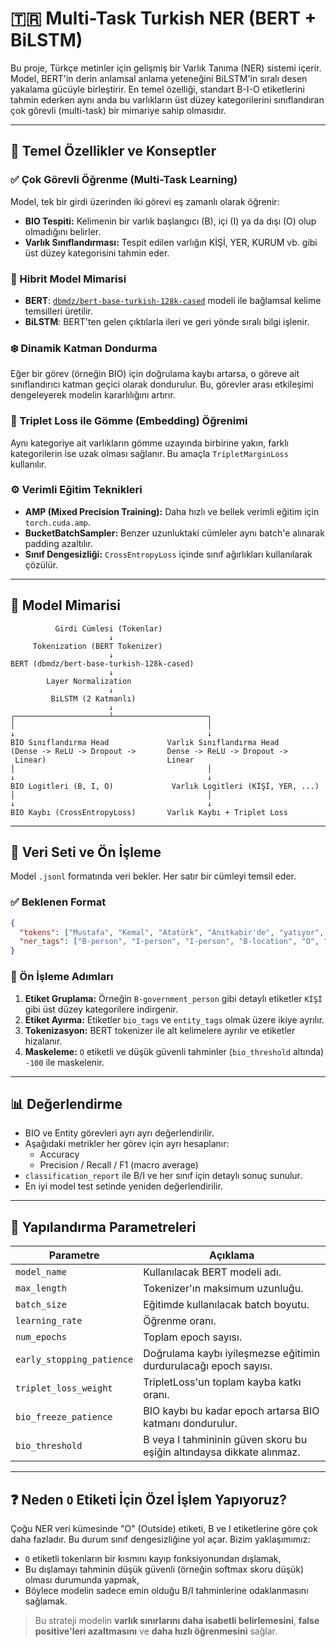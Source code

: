 
# 🇹🇷 Multi-Task Turkish NER (BERT + BiLSTM)

Bu proje, Türkçe metinler için gelişmiş bir Varlık Tanıma (NER) sistemi içerir. Model, BERT'in derin anlamsal anlama yeteneğini BiLSTM'in sıralı desen yakalama gücüyle birleştirir. En temel özelliği, standart B-I-O etiketlerini tahmin ederken aynı anda bu varlıkların üst düzey kategorilerini sınıflandıran çok görevli (multi-task) bir mimariye sahip olmasıdır.

---

## 🚀 Temel Özellikler ve Konseptler

### ✅ Çok Görevli Öğrenme (Multi-Task Learning)

Model, tek bir girdi üzerinden iki görevi eş zamanlı olarak öğrenir:

- **BIO Tespiti:** Kelimenin bir varlık başlangıcı (B), içi (I) ya da dışı (O) olup olmadığını belirler.
- **Varlık Sınıflandırması:** Tespit edilen varlığın KİŞİ, YER, KURUM vb. gibi üst düzey kategorisini tahmin eder.

### 🧱 Hibrit Model Mimarisi

- **BERT**: [`dbmdz/bert-base-turkish-128k-cased`](https://huggingface.co/dbmdz/bert-base-turkish-128k-cased) modeli ile bağlamsal kelime temsilleri üretilir.
- **BiLSTM**: BERT'ten gelen çıktılarla ileri ve geri yönde sıralı bilgi işlenir.

### ❄️ Dinamik Katman Dondurma

Eğer bir görev (örneğin BIO) için doğrulama kaybı artarsa, o göreve ait sınıflandırıcı katman geçici olarak dondurulur. Bu, görevler arası etkileşimi dengeleyerek modelin kararlılığını artırır.

### 🧲 Triplet Loss ile Gömme (Embedding) Öğrenimi

Aynı kategoriye ait varlıkların gömme uzayında birbirine yakın, farklı kategorilerin ise uzak olması sağlanır. Bu amaçla `TripletMarginLoss` kullanılır.

### ⚙️ Verimli Eğitim Teknikleri

- **AMP (Mixed Precision Training):** Daha hızlı ve bellek verimli eğitim için `torch.cuda.amp`.
- **BucketBatchSampler:** Benzer uzunluktaki cümleler aynı batch'e alınarak padding azaltılır.
- **Sınıf Dengesizliği:** `CrossEntropyLoss` içinde sınıf ağırlıkları kullanılarak çözülür.

---

## 🧠 Model Mimarisi

```
          Girdi Cümlesi (Tokenlar)
                      ↓
     Tokenization (BERT Tokenizer)
                      ↓
BERT (dbmdz/bert-base-turkish-128k-cased)
                      ↓
        Layer Normalization
                      ↓
         BiLSTM (2 Katmanlı)
                      ↓
┌─────────────────────┴─────────────────────┐
│                                           │
↓                                           ↓
BIO Sınıflandırma Head             Varlık Sınıflandırma Head
(Dense -> ReLU -> Dropout ->       Dense -> ReLU -> Dropout ->
 Linear)                           Linear
│                                           │
↓                                           ↓
BIO Logitleri (B, I, O)             Varlık Logitleri (KİŞİ, YER, ...)
│                                           │
↓                                           ↓
BIO Kaybı (CrossEntropyLoss)       Varlık Kaybı + Triplet Loss
```

---

## 📂 Veri Seti ve Ön İşleme

Model `.jsonl` formatında veri bekler. Her satır bir cümleyi temsil eder.

### ✅ Beklenen Format

```json
{
  "tokens": ["Mustafa", "Kemal", "Atatürk", "Anıtkabir'de", "yatıyor", "."],
  "ner_tags": ["B-person", "I-person", "I-person", "B-location", "O", "O"]
}
```

### 🔧 Ön İşleme Adımları

1. **Etiket Gruplama:** Örneğin `B-government_person` gibi detaylı etiketler `KİŞİ` gibi üst düzey kategorilere indirgenir.
2. **Etiket Ayırma:** Etiketler `bio_tags` ve `entity_tags` olmak üzere ikiye ayrılır.
3. **Tokenizasyon:** BERT tokenizer ile alt kelimelere ayrılır ve etiketler hizalanır.
4. **Maskeleme:** `O` etiketli ve düşük güvenli tahminler (`bio_threshold` altında) `-100` ile maskelenir.

---

## 📊 Değerlendirme

- BIO ve Entity görevleri ayrı ayrı değerlendirilir.
- Aşağıdaki metrikler her görev için ayrı hesaplanır:
  - Accuracy
  - Precision / Recall / F1 (macro average)
- `classification_report` ile B/I ve her sınıf için detaylı sonuç sunulur.
- En iyi model test setinde yeniden değerlendirilir.

---

## 🧩 Yapılandırma Parametreleri

| Parametre | Açıklama |
|-----------|----------|
| `model_name` | Kullanılacak BERT modeli adı. |
| `max_length` | Tokenizer'ın maksimum uzunluğu. |
| `batch_size` | Eğitimde kullanılacak batch boyutu. |
| `learning_rate` | Öğrenme oranı. |
| `num_epochs` | Toplam epoch sayısı. |
| `early_stopping_patience` | Doğrulama kaybı iyileşmezse eğitimin durdurulacağı epoch sayısı. |
| `triplet_loss_weight` | TripletLoss'un toplam kayba katkı oranı. |
| `bio_freeze_patience` | BIO kaybı bu kadar epoch artarsa BIO katmanı dondurulur. |
| `bio_threshold` | B veya I tahmininin güven skoru bu eşiğin altındaysa dikkate alınmaz. |

---

## ❓ Neden `O` Etiketi İçin Özel İşlem Yapıyoruz?

Çoğu NER veri kümesinde "O" (Outside) etiketi, B ve I etiketlerine göre çok daha fazladır. Bu durum sınıf dengesizliğine yol açar. Bizim yaklaşımımız:

- `O` etiketli tokenların bir kısmını kayıp fonksiyonundan dışlamak,
- Bu dışlamayı tahminin düşük güvenli (örneğin softmax skoru düşük) olması durumunda yapmak,
- Böylece modelin sadece emin olduğu B/I tahminlerine odaklanmasını sağlamak.

> Bu strateji modelin **varlık sınırlarını daha isabetli belirlemesini**, **false positive'leri azaltmasını** ve **daha hızlı öğrenmesini** sağlar.


